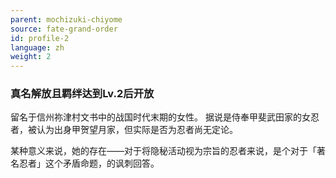 ```yaml
---
parent: mochizuki-chiyome
source: fate-grand-order
id: profile-2
language: zh
weight: 2
---
```


### 真名解放且羁绊达到Lv.2后开放

留名于信州祢津村文书中的战国时代末期的女性。
据说是侍奉甲斐武田家的女忍者，被认为出身甲贺望月家，但实际是否为忍者尚无定论。

某种意义来说，她的存在——对于将隐秘活动视为宗旨的忍者来说，是个对于「著名忍者」这个矛盾命题，的讽刺回答。
